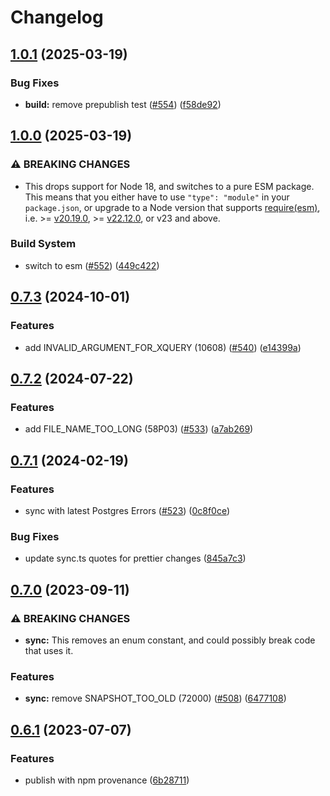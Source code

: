 # Changelog

## [1.0.1](https://github.com/nihalgonsalves/pg-error-enum/compare/pg-error-enum-v1.0.0...pg-error-enum-v1.0.1) (2025-03-19)


### Bug Fixes

* **build:** remove prepublish test ([#554](https://github.com/nihalgonsalves/pg-error-enum/issues/554)) ([f58de92](https://github.com/nihalgonsalves/pg-error-enum/commit/f58de92a62080f6eb856f138413cb92d8e79698a))

## [1.0.0](https://github.com/nihalgonsalves/pg-error-enum/compare/pg-error-enum-v0.7.3...pg-error-enum-v1.0.0) (2025-03-19)


### ⚠ BREAKING CHANGES

* This drops support for Node 18, and switches to a pure ESM package. This means that you either have to use `"type": "module"` in your `package.json`, or upgrade to a Node version that supports [require(esm)](https://nodejs.org/api/modules.html#loading-ecmascript-modules-using-require), i.e. >= [v20.19.0](https://nodejs.org/en/blog/release/v20.19.0#requireesm-is-now-enabled-by-default), >= [v22.12.0](https://nodejs.org/en/blog/release/v22.12.0#requireesm-is-now-enabled-by-default), or v23 and above.

### Build System

* switch to esm ([#552](https://github.com/nihalgonsalves/pg-error-enum/issues/552)) ([449c422](https://github.com/nihalgonsalves/pg-error-enum/commit/449c422e9e3534d37b4e2b8646ba871a11a8252c))

## [0.7.3](https://github.com/nihalgonsalves/pg-error-enum/compare/pg-error-enum-v0.7.2...pg-error-enum-v0.7.3) (2024-10-01)


### Features

* add INVALID_ARGUMENT_FOR_XQUERY (10608) ([#540](https://github.com/nihalgonsalves/pg-error-enum/issues/540)) ([e14399a](https://github.com/nihalgonsalves/pg-error-enum/commit/e14399ab41eaa87717476559f39571da8d486f39))

## [0.7.2](https://github.com/nihalgonsalves/pg-error-enum/compare/pg-error-enum-v0.7.1...pg-error-enum-v0.7.2) (2024-07-22)


### Features

* add FILE_NAME_TOO_LONG (58P03) ([#533](https://github.com/nihalgonsalves/pg-error-enum/issues/533)) ([a7ab269](https://github.com/nihalgonsalves/pg-error-enum/commit/a7ab269182e674fa9a92e0c4e7d5ed866a1742ab))

## [0.7.1](https://github.com/nihalgonsalves/pg-error-enum/compare/pg-error-enum-v0.7.0...pg-error-enum-v0.7.1) (2024-02-19)


### Features

* sync with latest Postgres Errors ([#523](https://github.com/nihalgonsalves/pg-error-enum/issues/523)) ([0c8f0ce](https://github.com/nihalgonsalves/pg-error-enum/commit/0c8f0cedf6b3adac63bdae64541e63cd52fa7f28))


### Bug Fixes

* update sync.ts quotes for prettier changes ([845a7c3](https://github.com/nihalgonsalves/pg-error-enum/commit/845a7c34cb9ec9049be545ad7c7963d6964fd83b))

## [0.7.0](https://github.com/nihalgonsalves/pg-error-enum/compare/v0.6.1...v0.7.0) (2023-09-11)


### ⚠ BREAKING CHANGES

* **sync:** This removes an enum constant, and could possibly break code that uses it.

### Features

* **sync:** remove SNAPSHOT_TOO_OLD (72000) ([#508](https://github.com/nihalgonsalves/pg-error-enum/issues/508)) ([6477108](https://github.com/nihalgonsalves/pg-error-enum/commit/64771080dc044beff5a48a123f0e2cd07ffe4ccf))

## [0.6.1](https://github.com/nihalgonsalves/pg-error-enum/compare/v0.6.0...v0.6.1) (2023-07-07)


### Features

* publish with npm provenance ([6b28711](https://github.com/nihalgonsalves/pg-error-enum/commit/6b287114058d58cc5616864eaccd06c516ecbf68))
